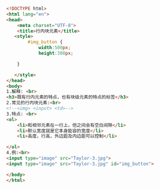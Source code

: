 
<BlogInfo id="267" title="23.行内块元素" author="白日梦想猿" pv=0 read_times=0 pre_cost_time=0分26秒 category="css学习" tag_list="['css学习']" create_time="2020.07.18 16:34:08" update_time="2020.07.18 16:49:43" />

```html
<!DOCTYPE html>
<html lang="en">
<head>
    <meta charset="UTF-8">
    <title>行内块元素</title>
   <style>
        #img_button {
            width:500px;
            height:300px;

    }

   </style>
</head>
<body>
1.解释: <br>
<h3>既有行内元素的特点，也有块级元素的特点的标签</h3>
2.常见的行内块元素:<br>
<!--<img> <input> <td>-->
3.特点: <br>
<ol>
    <li>和相邻元素在一行上，但之间会有空白间隙</li>
    <li>默认宽度就是它本身能容的宽度</li>
    <li>高度，行高，外边距及内边距可以控制</li>

</ol>
4.例:<br>
<input type="image" src="Taylor-3.jpg">
<input type="image" src="Taylor-3.jpg" id="img_button">

</body>
</html>
```
